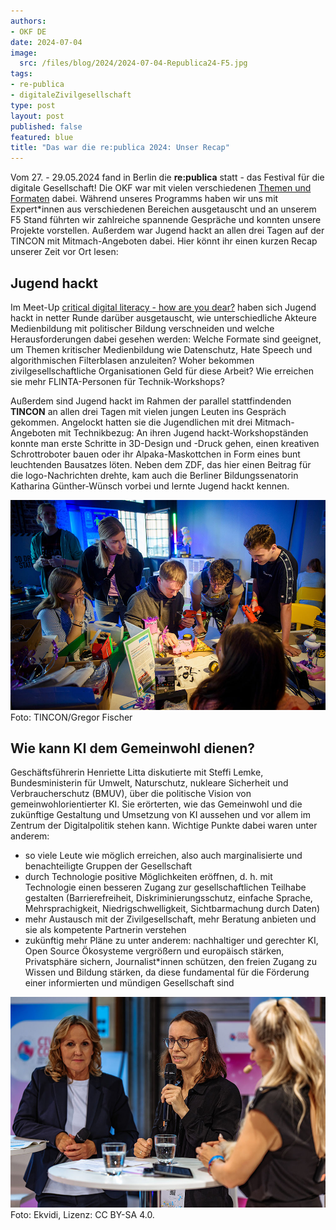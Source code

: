 ```yaml
---
authors:
- OKF DE
date: 2024-07-04
image: 
  src: /files/blog/2024/2024-07-04-Republica24-F5.jpg
tags:
- re-publica
- digitaleZivilgesellschaft
type: post
layout: post
published: false
featured: blue
title: "Das war die re:publica 2024: Unser Recap"
---
```


Vom 27. - 29.05.2024 fand in Berlin die **re:publica** statt - das Festival für die digitale Gesellschaft! Die OKF war mit vielen verschiedenen [Themen und Formaten](https://okfn.de/blog/2024/05/triffdieokfaufderrepublica24/) dabei. Während unseres Programms haben wir uns mit Expert*innen aus verschiedenen Bereichen ausgetauscht und an unserem F5 Stand führten wir zahlreiche spannende Gespräche und konnten unsere Projekte vorstellen. Außerdem war Jugend hackt an allen drei Tagen auf der TINCON mit Mitmach-Angeboten dabei. Hier könnt ihr einen kurzen Recap unserer Zeit vor Ort lesen:

## Jugend hackt

Im Meet-Up [critical digital literacy - how are you dear?](https://re-publica.com/de/session/critical-digital-literacy-how-are-you-dear) haben sich Jugend hackt in netter Runde darüber ausgetauscht, wie unterschiedliche Akteure Medienbildung mit politischer Bildung verschneiden und welche Herausforderungen dabei gesehen werden: Welche Formate sind geeignet, um Themen kritischer Medienbildung wie Datenschutz, Hate Speech und algorithmischen Filterblasen anzuleiten? Woher bekommen zivilgesellschaftliche Organisationen Geld für diese Arbeit? Wie erreichen sie mehr FLINTA-Personen für Technik-Workshops?

Außerdem sind Jugend hackt im Rahmen der parallel stattfindenden **TINCON** an allen drei Tagen mit vielen jungen Leuten ins Gespräch gekommen. Angelockt hatten sie die Jugendlichen mit drei Mitmach-Angeboten mit Technikbezug: An ihren Jugend hackt-Workshopständen konnte man erste Schritte in 3D-Design und -Druck gehen, einen kreativen Schrottroboter bauen oder ihr Alpaka-Maskottchen in Form eines bunt leuchtenden Bausatzes löten. Neben dem ZDF, das hier einen Beitrag für die logo-Nachrichten drehte, kam auch die Berliner Bildungssenatorin Katharina Günther-Wünsch vorbei und lernte Jugend hackt kennen.

![Jugend hackt](/files/blog/2024/2024-07-04-Republica-JH.jpg) 
Foto: TINCON/Gregor Fischer

## Wie kann KI dem Gemeinwohl dienen?

Geschäftsführerin Henriette Litta diskutierte mit Steffi Lemke, Bundesministerin für Umwelt, Naturschutz, nukleare Sicherheit und Verbraucherschutz (BMUV), über die politische Vision von gemeinwohlorientierter KI. Sie erörterten, wie das Gemeinwohl und die zukünftige Gestaltung und Umsetzung von KI aussehen und vor allem im Zentrum der Digitalpolitik stehen kann. Wichtige Punkte dabei waren unter anderem:

* so viele Leute wie möglich erreichen, also auch marginalisierte und benachteiligte Gruppen der Gesellschaft
* durch Technologie positive Möglichkeiten eröffnen, d. h. mit Technologie einen besseren Zugang zur gesellschaftlichen Teilhabe gestalten (Barrierefreiheit, Diskriminierungsschutz, einfache Sprache, Mehrsprachigkeit, Niedrigschwelligkeit, Sichtbarmachung durch Daten)
* mehr Austausch mit der Zivilgesellschaft, mehr Beratung anbieten und sie als kompetente Partnerin verstehen
* zukünftig mehr Pläne zu unter anderem: nachhaltiger und gerechter KI, Open Source Ökosysteme vergrößern und europäisch stärken, Privatsphäre sichern, Journalist*innen schützen, den freien Zugang zu Wissen und Bildung stärken, da diese fundamental für die Förderung einer informierten und mündigen Gesellschaft sind

![Henriette Litta mit Steffi Lemke](/files/blog/2024/Republica24-F5-Dienstag-108.jpg) 
Foto: Ekvidi, Lizenz: CC BY-SA 4.0.

